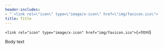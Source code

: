 ```yaml
---
header-includes:
- "`<link rel=\"icon\" type=\"image/x-icon\" href=\"img/favicon.ico\">`{=html}"
title: Title
---
```


`<link rel="icon" type="image/x-icon" href="img/favicon.ico">`{=html}

Body text
